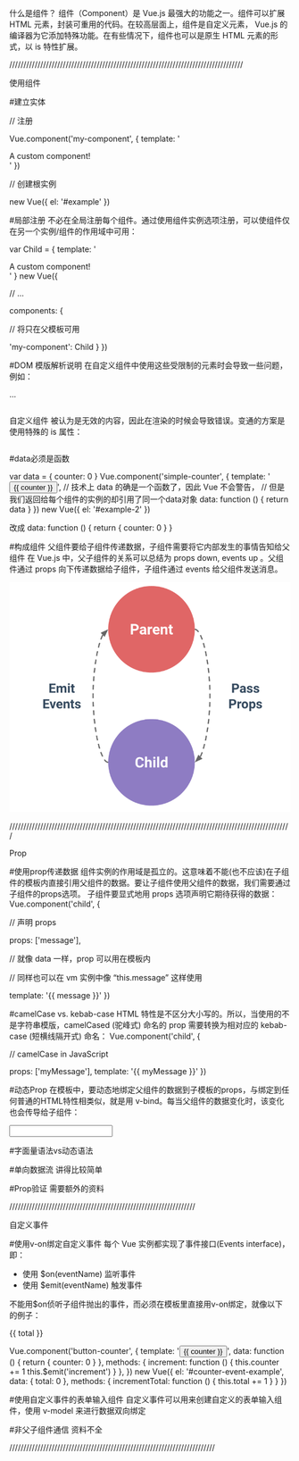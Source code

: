 什么是组件？
组件（Component）是 Vue.js 最强大的功能之一。组件可以扩展 HTML 元素，封装可重用的代码。在较高层面上，组件是自定义元素， Vue.js 的编译器为它添加特殊功能。在有些情况下，组件也可以是原生 HTML 元素的形式，以 is 特性扩展。

///////////////////////////////////////////////////////////////////////////////////

使用组件

#建立实体
<div id="example">
<my-component></my-component>
</div>

// 注册

Vue.component('my-component', {
template: '<div>A custom component!</div>'
})

// 创建根实例

new Vue({
el: '#example'
})

#局部注册
不必在全局注册每个组件。通过使用组件实例选项注册，可以使组件仅在另一个实例/组件的作用域中可用：

var Child = {
template: '<div>A custom component!</div>'
}
new Vue({

// ...

components: {

// <my-component> 将只在父模板可用

'my-component': Child
}
})

#DOM 模版解析说明
在自定义组件中使用这些受限制的元素时会导致一些问题，例如：
<table> <my-row>...</my-row> </table>
自定义组件 <my-row> 被认为是无效的内容，因此在渲染的时候会导致错误。变通的方案是使用特殊的 is 属性：
<table> <tr is="my-row"></tr> </table>

#data必须是函数
<div id="example-2">
<simple-counter></simple-counter>
<simple-counter></simple-counter>
<simple-counter></simple-counter>
</div>

var data = { counter: 0 }
Vue.component('simple-counter', {
template: '<button v-on:click="counter += 1">{{ counter }}</button>',
 // 技术上 data 的确是一个函数了，因此 Vue 不会警告，
 // 但是我们返回给每个组件的实例的却引用了同一个data对象
 data: function () {
return data
}
})
new Vue({
el: '#example-2'
})


改成
data: function () {
return {
counter: 0
}
}

#构成组件
父组件要给子组件传递数据，子组件需要将它内部发生的事情告知给父组件
在 Vue.js 中，父子组件的关系可以总结为 props down, events up 。父组件通过 props 向下传递数据给子组件，子组件通过 events 给父组件发送消息。

![image](https://github.com/zxmfke/tech_learning_NoteOrBook/blob/master/Vue/assets/Image.png)

////////////////////////////////////////////////////////////////////////////////////////////////////

Prop

#使用prop传递数据
组件实例的作用域是孤立的。这意味着不能(也不应该)在子组件的模板内直接引用父组件的数据。要让子组件使用父组件的数据，我们需要通过子组件的props选项。
子组件要显式地用 props 选项声明它期待获得的数据：
Vue.component('child', {

// 声明 props

props: ['message'],

// 就像 data 一样，prop 可以用在模板内

// 同样也可以在 vm 实例中像 “this.message” 这样使用

template: '<span>{{ message }}</span>'
})

<child message="hello!"></child>

#camelCase vs. kebab-case
HTML 特性是不区分大小写的。所以，当使用的不是字符串模版，camelCased (驼峰式) 命名的 prop 需要转换为相对应的 kebab-case (短横线隔开式) 命名：
Vue.component('child', {

// camelCase in JavaScript

props: ['myMessage'],
template: '<span>{{ myMessage }}</span>'
})

<!-- kebab-case in HTML -->
<child my-message="hello!"></child>

#动态Prop
在模板中，要动态地绑定父组件的数据到子模板的props，与绑定到任何普通的HTML特性相类似，就是用 v-bind。每当父组件的数据变化时，该变化也会传导给子组件：
<div>
<input v-model="parentMsg">
<br>
<child v-bind:my-message="parentMsg"></child>
</div>

#字面量语法vs动态语法
<!-- 传递了一个字符串 "1" -->
<comp some-prop="1"></comp>
<!-- 传递实际的 number -->
<comp v-bind:some-prop="1"></comp>

#单向数据流 讲得比较简单

#Prop验证 需要额外的资料

//////////////////////////////////////////////////////////////////

自定义事件

#使用v-on绑定自定义事件
每个 Vue 实例都实现了事件接口(Events interface)，即：
- 使用 $on(eventName) 监听事件
- 使用 $emit(eventName) 触发事件

不能用$on侦听子组件抛出的事件，而必须在模板里直接用v-on绑定，就像以下的例子：
<div id="counter-event-example">
<p>{{ total }}</p>
<button-counter v-on:increment="incrementTotal"></button-counter>
<button-counter v-on:increment="incrementTotal"></button-counter>
</div>

Vue.component('button-counter', {
template: '<button v-on:click="increment">{{ counter }}</button>',
data: function () {
return {
counter: 0
}
},
methods: {
increment: function () {
this.counter += 1
this.$emit('increment')
}
},
})
new Vue({
el: '#counter-event-example',
data: {
total: 0
},
methods: {
incrementTotal: function () {
this.total += 1
}
}
})


#使用自定义事件的表单输入组件
自定义事件可以用来创建自定义的表单输入组件，使用 v-model 来进行数据双向绑定

#非父子组件通信 资料不全

/////////////////////////////////////////////////////////////////////////
